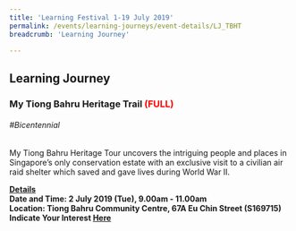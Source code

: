 ```yaml
---
title: 'Learning Festival 1-19 July 2019'
permalink: /events/learning-journeys/event-details/LJ_TBHT
breadcrumb: 'Learning Journey'

---
```


## Learning Journey
### My Tiong Bahru Heritage Trail <font color="red"> (FULL)</font>

###### _#Bicentennial_

My Tiong Bahru Heritage Tour uncovers the intriguing people and places in Singapore’s only conservation estate with an exclusive visit to a civilian air raid shelter which saved and gave lives during World War II.

<b><u>Details</u><br>
**Date and Time: 2 July 2019 (Tue), 9.00am - 11.00am** <br>
  **Location: Tiong Bahru Community Centre, 67A Eu Chin Street (S169715)** <br>
**Indicate Your Interest [Here](https://www.eventbrite.sg/e/my-tiong-bahru-heritage-trail-tickets-63103230461)** 
